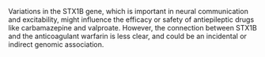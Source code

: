 Variations in the STX1B gene, which is important in neural communication and excitability, might influence the efficacy or safety of antiepileptic drugs like carbamazepine and valproate. However, the connection between STX1B and the anticoagulant warfarin is less clear, and could be an incidental or indirect genomic association.